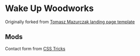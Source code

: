 # Wake Up Woodworks
Originally forked from [Tomasz Mazurczak landing page template](http://www.thomsoon.com/landing/index.html)

## Mods
Contact form from [CSS Tricks](https://css-tricks.com/nice-and-simple-contact-form/)